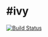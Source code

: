 #ivy
=======

[![Build Status](https://travis-ci.org/ibrohimislam/ivy.svg?branch=master)](https://travis-ci.org/ibrohimislam/ivy)